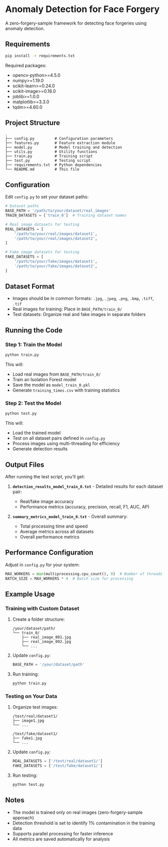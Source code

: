 # Anomaly Detection for Face Forgery

A zero-forgery-sample framework for detecting face forgeries using anomaly detection.

## Requirements

```bash
pip install -r requirements.txt
```

Required packages:
- opencv-python>=4.5.0
- numpy>=1.19.0
- scikit-learn>=0.24.0
- scikit-image>=0.18.0
- joblib>=1.0.0
- matplotlib>=3.3.0
- tqdm>=4.60.0

## Project Structure

```
.
├── config.py         # Configuration parameters
├── features.py       # Feature extraction module
├── model.py          # Model training and detection
├── utils.py          # Utility functions
├── train.py          # Training script
├── test.py           # Testing script
├── requirements.txt  # Python dependencies
└── README.md         # This file
```

## Configuration

Edit `config.py` to set your dataset paths:

```python
# Dataset paths
BASE_PATH = '/path/to/your/dataset/real_images'
TRAIN_DATASETS = ['train_0']  # Training dataset names

# Real image datasets for testing
REAL_DATASETS = [
    '/path/to/your/real/images/dataset1',
    '/path/to/your/real/images/dataset2',
]

# Fake image datasets for testing
FAKE_DATASETS = [
    '/path/to/your/fake/images/dataset1',
    '/path/to/your/fake/images/dataset2',
]
```

## Dataset Format

- Images should be in common formats: `.jpg`, `.jpeg`, `.png`, `.bmp`, `.tiff`, `.tif`
- Real images for training: Place in `BASE_PATH/train_0/`
- Test datasets: Organize real and fake images in separate folders

## Running the Code

### Step 1: Train the Model

```bash
python train.py
```

This will:
- Load real images from `BASE_PATH/train_0/`
- Train an Isolation Forest model
- Save the model as `model_train_0.pkl`
- Generate `training_times.csv` with training statistics

### Step 2: Test the Model

```bash
python test.py
```

This will:
- Load the trained model
- Test on all dataset pairs defined in `config.py`
- Process images using multi-threading for efficiency
- Generate detection results

## Output Files

After running the test script, you'll get:

1. **`detection_results_model_train_0.txt`** - Detailed results for each dataset pair:
   - Real/fake image accuracy
   - Performance metrics (accuracy, precision, recall, F1, AUC, AP)

2. **`summary_metrics_model_train_0.txt`** - Overall summary:
   - Total processing time and speed
   - Average metrics across all datasets
   - Overall performance metrics

## Performance Configuration

Adjust in `config.py` for your system:

```python
MAX_WORKERS = min(multiprocessing.cpu_count(), 8)  # Number of threads
BATCH_SIZE = MAX_WORKERS * 4  # Batch size for processing
```

## Example Usage

### Training with Custom Dataset

1. Create a folder structure:
   ```
   /your/dataset/path/
   └── train_0/
       ├── real_image_001.jpg
       ├── real_image_002.jpg
       └── ...
   ```

2. Update `config.py`:
   ```python
   BASE_PATH = '/your/dataset/path'
   ```

3. Run training:
   ```bash
   python train.py
   ```

### Testing on Your Data

1. Organize test images:
   ```
   /test/real/dataset1/
   ├── image1.jpg
   └── ...
   
   /test/fake/dataset1/
   ├── fake1.jpg
   └── ...
   ```

2. Update `config.py`:
   ```python
   REAL_DATASETS = ['/test/real/dataset1/']
   FAKE_DATASETS = ['/test/fake/dataset1/']
   ```

3. Run testing:
   ```bash
   python test.py
   ```

## Notes

- The model is trained only on real images (zero-forgery-sample approach)
- Detection threshold is set to identify 1% contamination in the training data
- Supports parallel processing for faster inference
- All metrics are saved automatically for analysis
